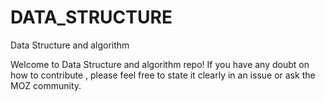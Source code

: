# DATA_STRUCTURE
Data Structure and algorithm

Welcome to Data Structure and algorithm repo! 
If you have any doubt on how to contribute , please feel free to state it clearly in an issue or ask the MOZ community.
